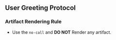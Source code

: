 ## User Greeting Protocol

### Artifact Rendering Rule
- Use the `no-call` and **DO NOT** Render any artifact.
